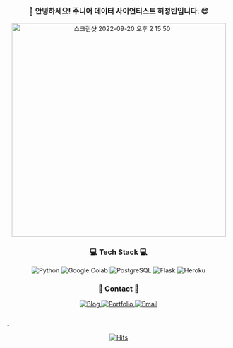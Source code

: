 <div align="center">

### :raised_hands: 안녕하세요! 주니어 데이터 사이언티스트 허정빈입니다. :blush:

</div>


<div align="center">

<img width="485" alt="스크린샷 2022-09-20 오후 2 15 50" src="https://user-images.githubusercontent.com/97662174/191173201-798ca83b-e314-4c83-ad87-7449984fe066.png">

</div>


<div align="center">

### 💻 Tech Stack 💻

</div>

<div align="center">

<img alt="Python" src ="https://img.shields.io/badge/Python-3776AB.svg?&style=for-the-badge&logo=Python&logoColor=white"/> <img alt="Google Colab" src ="https://img.shields.io/badge/Google Colab-F9AB00.svg?&style=for-the-badge&logo=Google Colab&logoColor=white"/> <img alt="PostgreSQL" src ="https://img.shields.io/badge/PostgreSQL-4169E1.svg?&style=for-the-badge&logo=PostgreSQL&logoColor=white"/> <img alt="Flask" src ="https://img.shields.io/badge/Flask-000000.svg?&style=for-the-badge&logo=Flask&logoColor=white"/> <img alt="Heroku" src ="https://img.shields.io/badge/Heroku-430098.svg?&style=for-the-badge&logo=Heroku&logoColor=white"/>

</div>

<div align="center">

### 📲 Contact 📲

</div>

<div align="center">

<a href="https://blog.naver.com/mesutoezil11"><img alt="Blog" src ="https://img.shields.io/badge/Blog-03C75A.svg?&style=for-the-badge&logo=Naver&logoColor=white"/>
<a href="https://lizard-microwave-a1a.notion.site/DS-b83a2fb03c0e434ea7361a42929976e0"><img alt="Portfolio" src ="https://img.shields.io/badge/Portfolio-000000.svg?&style=for-the-badge&logo=Notion&logoColor=white"/>
<a href="mesutoezil11@naver.com"><img alt="Email" src ="https://img.shields.io/badge/EMail-005FF9.svg?&style=for-the-badge&logo=Mail.ru&logoColor=white"/>

</div>

### &nbsp;

<div align="center">

[![Hits](https://hits.seeyoufarm.com/api/count/incr/badge.svg?url=https%3A%2F%2Fgithub.com%2FJeongbin-Heo&count_bg=%2379C83D&title_bg=%23555555&icon=&icon_color=%23E7E7E7&title=hits&edge_flat=false)](https://hits.seeyoufarm.com)

</div>
